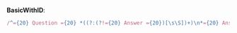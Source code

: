 **BasicWithID**:

```javascript
/^={20} Question ={20} *((?:(?!={20} Answer ={20})[\s\S])+)\n*={20} Answer ={20} *((?:(?!={20} Id ={20})[\s\S])+)\n*={20} Id ={20} *([\s\S]*?)(?=(\n---\n\nDECK INFO|\n?(?:<!--)?(?:ID: (\d+).*)))/gm
```